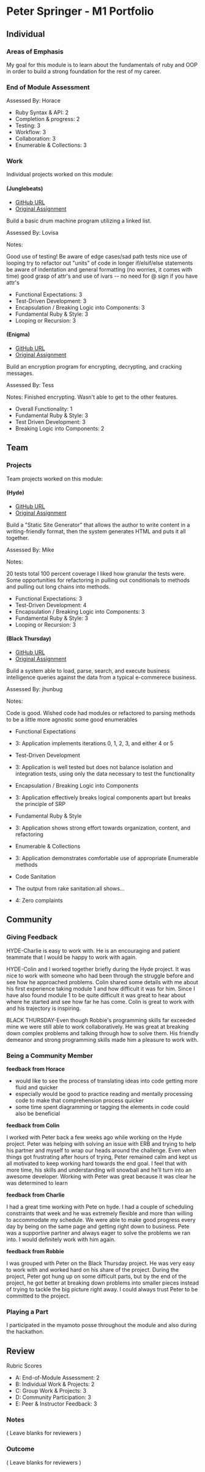 # Peter Springer - M1 Portfolio

## Individual

### Areas of Emphasis

My goal for this module is to learn about the fundamentals of ruby and OOP in order to build a strong foundation for the rest of my career.

### End of Module Assessment

Assessed By: Horace

* Ruby Syntax & API: 2
* Completion & progress: 2
* Testing: 3
* Workflow: 3
* Collaboration: 3
* Enumerable & Collections: 3

### Work

Individual projects worked on this module:

#### (Junglebeats)

* [GitHub URL](https://github.com/Peter-Springer/jungle_beats)
* [Original Assignment](https://github.com/turingschool/curriculum/blob/master/source/projects/jungle_beat.markdown)

Build a basic drum machine program utilizing a linked list.

Assessed By: Lovisa

Notes:

Good use of testing! Be aware of edge cases/sad path tests
nice use of looping
try to refactor out "units" of code in longer if/elsif/else statements
be aware of indentation and general formatting (no worries, it comes with time)
good grasp of attr's and use of ivars -- no need for @ sign if you have attr's

* Functional Expectations: 3
* Test-Driven Development: 3
* Encapsulation / Breaking Logic into Components: 3
* Fundamental Ruby & Style: 3
* Looping or Recursion: 3

#### (Enigma)

* [GitHub URL](https://github.com/Peter-Springer/enigma)
* [Original Assignment](https://github.com/turingschool/curriculum/blob/master/source/projects/enigma.markdown)

Build an encryption program for encrypting, decrypting, and cracking messages.

Assessed By: Tess

Notes: Finished encrypting. Wasn't able to get to the other features.

* Overall Functionality: 1
* Fundamental Ruby & Style:  3
* Test Driven Development: 3
* Breaking Logic into Components: 2

## Team

### Projects

Team projects worked on this module:

#### (Hyde)

* [GitHub URL](https://github.com/Peter-Springer/hyde)
* [Original Assignment](https://github.com/turingschool/curriculum/blob/master/source/projects/hyde/index.markdown)

Build a "Static Site Generator" that allows the author to write content in a writing-friendly format, then the system generates HTML and puts it all together.

Assessed By: Mike

Notes:

20 tests total
100 percent coverage
I liked how granular the tests were.
Some opportunities for refactoring in pulling out conditionals to methods and pulling out long chains into methods.

* Functional Expectations: 3
* Test-Driven Development: 4
* Encapsulation / Breaking Logic into Components: 3
* Fundamental Ruby & Style: 3
* Looping or Recursion: 3


#### (Black Thursday)

* [GitHub URL]()
* [Original Assignment](https://github.com/turingschool/curriculum/blob/master/source/projects/black_thursday.markdown)

Build a system able to load, parse, search, and execute business intelligence queries against the data from a typical e-commerece business.

Assessed By: jhunbug

Notes:

Code is good.
Wished code had modules or refactored to parsing methods to be a little more agnostic
some good enumerables

* Functional Expectations

* 3: Application implements iterations 0, 1, 2, 3, and either 4 or 5
* Test-Driven Development

* 3: Application is well tested but does not balance isolation and integration tests, using only the data necessary to test the functionality
* Encapsulation / Breaking Logic into Components

* 3: Application effectively breaks logical components apart but breaks the principle of SRP
* Fundamental Ruby & Style

* 3: Application shows strong effort towards organization, content, and refactoring
* Enumerable & Collections

* 3: Application demonstrates comfortable use of appropriate Enumerable methods
* Code Sanitation

* The output from rake sanitation:all shows...

* 4: Zero complaints


## Community

### Giving Feedback

HYDE-Charlie is easy to work with. He is an encouraging and patient teammate that I would be happy to work with again.

HYDE-Colin and I worked together briefly during the Hyde project. It was nice to work with someone who had been through the struggle before and see how he approached problems. Colin shared some details with me about his first experience taking module 1 and how difficult it was for him. Since I have also found module 1 to be quite difficult it was great to hear about where he started and see how far he has come. Colin is great to work with and his trajectory is inspiring.

BLACK THURSDAY-Even though Robbie's programming skills far exceeded mine we were still able to work collaboratively. He was great at breaking down complex problems and talking through how to solve them. His friendly demeanor and strong programming skills made him a pleasure to work with.



### Being a Community Member

**feedback from Horace**

* would like to see the process of translating ideas into code getting more fluid and quicker
* especially would be good to practice reading and mentally processing code to make that comprehension
process quicker
* some time spent diagramming or tagging the elements in code could also be beneficial

**feedback from Colin**

I worked with Peter back a few weeks ago while working on the Hyde project. Peter was helping with solving an issue with ERB and trying to help his partner and myself to wrap our heads around the challenge. Even when things got frustrating after hours of trying, Peter remained calm and kept us all motivated to keep working hard towards the end goal. I feel that with more time, his skills and understanding will snowball and he’ll turn into an awesome developer. Working with Peter was great because it was clear he was determined to learn

**feedback from Charlie**

I had a great time working with Pete on hyde.  I had a couple of scheduling constraints that week and he was extremely flexible and more than willing to accommodate my schedule. We were able to make good progress every day by being on the same page and getting right down to business.  Pete was a supportive partner and always eager to solve the problems we ran into.  I would definitely work with him again.

**feedback from Robbie**

I was grouped with Peter on the Black Thursday project. He was very easy to work with and worked hard on his share of the project. During the project, Peter got hung up on some difficult parts, but by the end of the project, he got better at breaking down problems into smaller pieces instead of trying to tackle the big picture right away. I could always trust Peter to be committed to the project.


### Playing a Part

I participated in the myamoto posse throughout the module and also during the hackathon.

## Review

Rubric Scores

* A: End-of-Module Assessment: 2
* B: Individual Work & Projects: 2
* C: Group Work & Projects: 3
* D: Community Participation: 3
* E: Peer & Instructor Feedback: 3

### Notes

( Leave blanks for reviewers )

### Outcome

( Leave blanks for reviewers )
